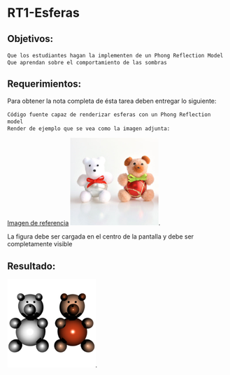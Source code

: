 # RT1-Esferas

## Objetivos:

    Que los estudiantes hagan la implementen de un Phong Reflection Model
    Que aprendan sobre el comportamiento de las sombras


## Requerimientos:

Para obtener la nota completa de ésta tarea deben entregar lo siguiente:

    Código fuente capaz de renderizar esferas con un Phong Reflection model
    Render de ejemplo que se vea como la imagen adjunta:
[Imagen de referencia](./DSC_7802.jpg)
<img src="DSC_7802.jpg" width="40%">.


La figura debe ser cargada en el centro de la pantalla y debe ser completamente visible

## Resultado:
<img src="out.bmp" width="40%">.
